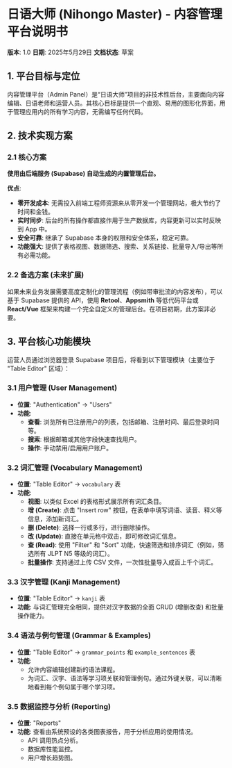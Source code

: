 # 日语大师 (Nihongo Master) - 内容管理平台说明书

**版本**: 1.0
**日期**: 2025年5月29日
**文档状态**: 草案

## 1. 平台目标与定位

内容管理平台（Admin Panel）是“日语大师”项目的非技术性后台，主要面向内容编辑、日语老师和运营人员。其核心目标是提供一个直观、易用的图形化界面，用于管理应用内的所有学习内容，无需编写任何代码。

## 2. 技术实现方案

### 2.1 核心方案

**使用由后端服务 (Supabase) 自动生成的内置管理后台。**

**优点**:
- **零开发成本**: 无需投入前端工程师资源来从零开发一个管理网站，极大节约了时间和金钱。
- **实时同步**: 后台的所有操作都直接作用于生产数据库，内容更新可以实时反映到 App 中。
- **安全可靠**: 继承了 Supabase 本身的权限和安全体系，稳定可靠。
- **功能强大**: 提供了表格视图、数据筛选、搜索、关系链接、批量导入/导出等所有必需功能。

### 2.2 备选方案 (未来扩展)

如果未来业务发展需要高度定制化的管理流程（例如带审批流的内容发布），可以基于 Supabase 提供的 API，使用 **Retool**、**Appsmith** 等低代码平台或 **React/Vue** 框架来构建一个完全自定义的管理后台。在项目初期，此方案非必要。

## 3. 平台核心功能模块

运营人员通过浏览器登录 Supabase 项目后，将看到以下管理模块（主要位于 "Table Editor" 区域）：

### 3.1 用户管理 (User Management)
- **位置**: "Authentication" -> "Users"
- **功能**:
    - **查看**: 浏览所有已注册用户的列表，包括邮箱、注册时间、最后登录时间等。
    - **搜索**: 根据邮箱或其他字段快速查找用户。
    - **操作**: 手动禁用/启用用户账户。

### 3.2 词汇管理 (Vocabulary Management)
- **位置**: "Table Editor" -> `vocabulary` 表
- **功能**:
    - **视图**: 以类似 Excel 的表格形式展示所有词汇条目。
    - **增 (Create)**: 点击 "Insert row" 按钮，在表单中填写词语、读音、释义等信息，添加新词汇。
    - **删 (Delete)**: 选择一行或多行，进行删除操作。
    - **改 (Update)**: 直接在单元格中双击，即可修改词汇信息。
    - **查 (Read)**: 使用 "Filter" 和 "Sort" 功能，快速筛选和排序词汇（例如，筛选所有 JLPT N5 等级的词汇）。
    - **批量操作**: 支持通过上传 CSV 文件，一次性批量导入成百上千个词汇。

### 3.3 汉字管理 (Kanji Management)
- **位置**: "Table Editor" -> `kanji` 表
- **功能**: 与词汇管理完全相同，提供对汉字数据的全面 CRUD (增删改查) 和批量操作能力。

### 3.4 语法与例句管理 (Grammar & Examples)
- **位置**: "Table Editor" -> `grammar_points` 和 `example_sentences` 表
- **功能**:
    - 允许内容编辑创建新的语法课程。
    - 为词汇、汉字、语法等学习项关联和管理例句。通过外键关联，可以清晰地看到每个例句属于哪个学习项。

### 3.5 数据监控与分析 (Reporting)
- **位置**: "Reports"
- **功能**: 查看由系统预设的各类图表报告，用于分析应用的使用情况。
    - API 调用热点分析。
    - 数据库性能监控。
    - 用户增长趋势图。